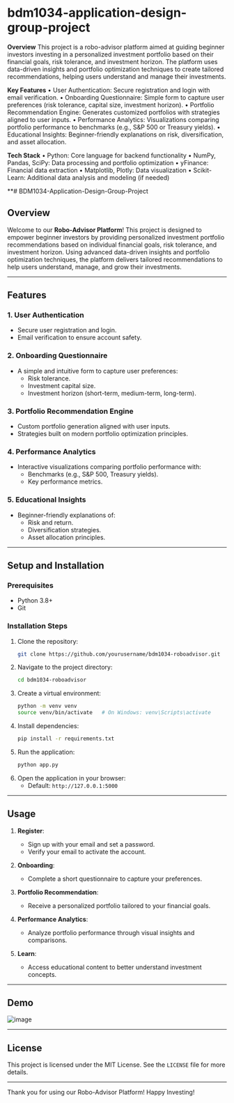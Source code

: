 # bdm1034-application-design-group-project

**Overview**
This project is a robo-advisor platform aimed at guiding beginner investors investing in a personalized investment portfolio based on their financial goals, risk tolerance, and investment horizon. The platform uses data-driven insights and portfolio optimization techniques to create tailored recommendations, helping users understand and manage their investments.

**Key Features**
• User Authentication: Secure registration and login with email verification.
• Onboarding Questionnaire: Simple form to capture user preferences (risk tolerance, capital size, investment horizon).
• Portfolio Recommendation Engine: Generates customized portfolios with strategies aligned to user inputs.
• Performance Analytics: Visualizations comparing portfolio performance to benchmarks (e.g., S&P 500 or Treasury yields).
• Educational Insights: Beginner-friendly explanations on risk, diversification, and asset allocation.

**Tech Stack**
• Python: Core language for backend functionality
• NumPy, Pandas, SciPy: Data processing and portfolio optimization
• yFinance: Financial data extraction
• Matplotlib, Plotly: Data visualization
• Scikit-Learn: Additional data analysis and modeling (if needed)
 
**# BDM1034-Application-Design-Group-Project

## Overview
Welcome to our **Robo-Advisor Platform**! This project is designed to empower beginner investors by providing personalized investment portfolio recommendations based on individual financial goals, risk tolerance, and investment horizon. Using advanced data-driven insights and portfolio optimization techniques, the platform delivers tailored recommendations to help users understand, manage, and grow their investments.

---

## Features

### 1. **User Authentication**
- Secure user registration and login.
- Email verification to ensure account safety.

### 2. **Onboarding Questionnaire**
- A simple and intuitive form to capture user preferences:
  - Risk tolerance.
  - Investment capital size.
  - Investment horizon (short-term, medium-term, long-term).

### 3. **Portfolio Recommendation Engine**
- Custom portfolio generation aligned with user inputs.
- Strategies built on modern portfolio optimization principles.

### 4. **Performance Analytics**
- Interactive visualizations comparing portfolio performance with:
  - Benchmarks (e.g., S&P 500, Treasury yields).
  - Key performance metrics.

### 5. **Educational Insights**
- Beginner-friendly explanations of:
  - Risk and return.
  - Diversification strategies.
  - Asset allocation principles.

---

## Setup and Installation

### Prerequisites
- Python 3.8+
- Git

### Installation Steps
1. Clone the repository:
   ```bash
   git clone https://github.com/yourusername/bdm1034-roboadvisor.git
   ```
2. Navigate to the project directory:
   ```bash
   cd bdm1034-roboadvisor
   ```
3. Create a virtual environment:
   ```bash
   python -m venv venv
   source venv/bin/activate   # On Windows: venv\Scripts\activate
   ```
4. Install dependencies:
   ```bash
   pip install -r requirements.txt
   ```
5. Run the application:
   ```bash
   python app.py
   ```
6. Open the application in your browser:
   - Default: `http://127.0.0.1:5000`

---

## Usage

1. **Register**:
   - Sign up with your email and set a password.
   - Verify your email to activate the account.

2. **Onboarding**:
   - Complete a short questionnaire to capture your preferences.

3. **Portfolio Recommendation**:
   - Receive a personalized portfolio tailored to your financial goals.

4. **Performance Analytics**:
   - Analyze portfolio performance through visual insights and comparisons.

5. **Learn**:
   - Access educational content to better understand investment concepts.

---

## Demo

![image](https://github.com/user-attachments/assets/685e16d8-f197-4b09-b38f-eade9df927e9)

---

## License
This project is licensed under the MIT License. See the `LICENSE` file for more details.

---

Thank you for using our Robo-Advisor Platform! Happy Investing!

